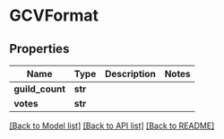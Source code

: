 # GCVFormat

## Properties
Name | Type | Description | Notes
------------ | ------------- | ------------- | -------------
**guild_count** | **str** |  | 
**votes** | **str** |  | 

[[Back to Model list]](../README.md#documentation-for-models) [[Back to API list]](../README.md#documentation-for-api-endpoints) [[Back to README]](../README.md)

